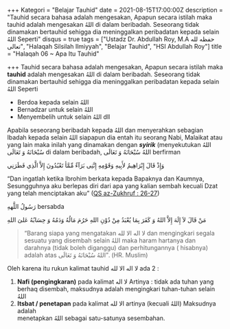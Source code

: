+++
Kategori = "Belajar Tauhid"
date = 2021-08-15T17:00:00Z
description = "Tauhid secara bahasa adalah mengesakan, Apapun secara istilah maka tauhid adalah mengesakan اللهُ di dalam beribadah. Seseorang tidak dinamakan bertauhid sehigga dia meninggalkan peribadatan kepada selain اللهُ Seperti"
disqus = true
tags = ["Ustadz Dr. Abdullah Roy, M.A حفظه لله تعالى", "Halaqah Silsilah Ilmiyyah", "Belajar Tauhid", "HSI Abdullah Roy"]
title = "Halaqah 06 ~ Apa Itu Tauhid"

+++
Tauhid secara bahasa adalah mengesakan, Apapun secara istilah maka **tauhid** adalah mengesakan اللهُ di dalam beribadah. Seseorang tidak dinamakan bertauhid sehigga dia meninggalkan peribadatan kepada selain اللهُ Seperti

* Berdoa kepada selain اللهُ
* Bernadzar untuk selain اللهُ
* Menyembelih untuk selain اللهُ dll

Apabila seseorang beribadah kepada اللهُ dan menyerahkan sebagian Ibadah kepada selain اللهُ siapapun dia entah itu seorang Nabi, Malaikat atau yang lain maka inilah yang dinamakan dengan **_syirik_** (menyekutukan اللهُ سُبْحَانَهُ وَ تَعَالَى di dalam beribadah, اللهُ سُبْحَانَهُ وَ تَعَالَى berfirman

وَإِذْ قَالَ إِبْرَاهِيمُ لأَبِيهِ وَقَوْمِهِ إِنَّنِى بَرَآءٌ مِّمَّأ تَعْبُدُونَ إِلاَّ الَّذِي فَطَرَنِي

“Dan ingatlah ketika Ibrohim berkata kepada Bapaknya dan Kaumnya, Sesungguhnya aku berlepas diri dari apa yang kalian sembah kecuali Dzat yang telah menciptakan aku” ([QS az-Zukhruf : 26-27](https://quran.com/43:26?font=v1&translations=33 "QS. Az-Zukhruf 26-27"))

رَسُولُ اللَّههِ  bersabda

ﻣَﻦْ ﻗَﺎﻝَ ﻻَ ﺇِﻟَﻪَ ﺇِﻻَّ ﺍﻟﻠﻪُ ﻭَ ﻛَﻔَﺮَ ﺑِﻤَﺎ ﻳُﻌْﺒَﺪُ ﻣِﻦْ ﺩُﻭْﻥِ ﺍﻟﻠﻪِ ﺣَﺮُﻡَ ﻣَﺎﻟُﻪُ ﻭَﺩَﻣُﻪُ ﻭَ ﺣِﺴَﺎﺑُﻪُ ﻋَﻠﻰَ ﺍﻟﻠﻪِ

> “Barang siapa yang mengatakan لا اله الا لله dan mengingkari segala sesuatu yang disembah selain اللهُ maka haram hartanya dan darahnya (tidak boleh diganggu) dan perhitungannya ( hisabnya) adalah atas اللهُ سُبْحَانَهُ وَ تَعَالَى”. (HR. Muslim)

Oleh karena itu rukun kalimat tauhid لا اله الا لله ada 2 :

1. **Nafi (pengingkaran)** pada kalimat لا اله Artinya : tidak ada tuhan yang berhaq disembah, maksudnya adalah mengingkari tuhan-tuhan selain اللهُ
2. **Itsbat / penetapan** pada kalimat الا لله artinya (kecuali اللهُ) Maksudnya adalah  
   menetapkan اللهُ sebagai satu-satunya sesembahan.